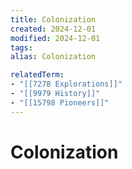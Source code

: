 ```yaml
---
title: Colonization
created: 2024-12-01
modified: 2024-12-01
tags: 
alias: Colonization

relatedTerm:
- "[[7278 Explorations]]"
- "[[9979 History]]"
- "[[15798 Pioneers]]"
---
```

# Colonization
